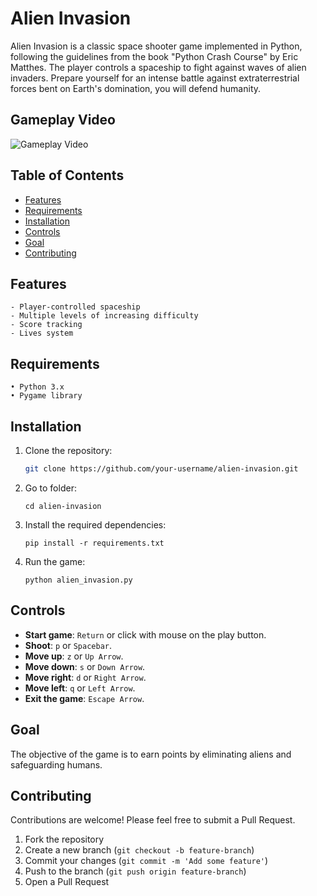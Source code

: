 # Alien Invasion

Alien Invasion is a classic space shooter game implemented in Python, following the guidelines from the book "Python Crash Course" by Eric Matthes. The player controls a spaceship to fight against waves of alien invaders.
Prepare yourself for an intense battle against extraterrestrial forces bent on Earth's domination, you will defend humanity.

## Gameplay Video

![Gameplay Video](path-to-your-video)

## Table of Contents

   - [Features](#features)
   - [Requirements](#requirements)
   - [Installation](#installation)
   - [Controls](#controls)
   - [Goal](#goal)
   - [Contributing](#contributing)

## Features

    - Player-controlled spaceship
    - Multiple levels of increasing difficulty
    - Score tracking
    - Lives system

## Requirements

    • Python 3.x
    • Pygame library

## Installation

   1. Clone the repository:
         ```bash
         git clone https://github.com/your-username/alien-invasion.git
      
   2. Go to folder:
         ```
         cd alien-invasion
      
   3. Install the required dependencies:
         ```
         pip install -r requirements.txt
      
   4.	Run the game:
         ```
         python alien_invasion.py
         ```

## Controls

- **Start game**: `Return` or click with mouse on the play button.
- **Shoot**: `p` or `Spacebar`.
- **Move up**: `z` or `Up Arrow`.
- **Move down**: `s` or `Down Arrow`.
- **Move right**: `d` or `Right Arrow`.
- **Move left**: `q` or `Left Arrow`.
- **Exit the game**: `Escape Arrow`.

## Goal 

The objective of the game is to earn points by eliminating aliens and safeguarding humans.

## Contributing

Contributions are welcome! Please feel free to submit a Pull Request.

   1. Fork the repository
   2. Create a new branch (`git checkout -b feature-branch`)
   3. Commit your changes (`git commit -m 'Add some feature'`)
   4. Push to the branch (`git push origin feature-branch`)
   5. Open a Pull Request